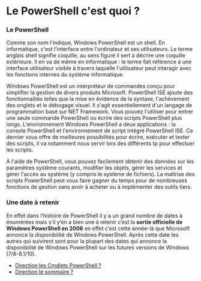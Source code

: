 # Le PowerShell c'est quoi ?

### Le PowerShell 

 

Comme son nom l'indique, Windows PowerShell est un shell. En informatique, c'est l'interface entre l'ordinateur et ses utilisateurs. Le terme anglais shell signifie coquille, au sens figuré il sert à décrire une coquille extérieure. Il en va de même en informatique : le terme fait référence à une interface utilisateur visible à travers laquelle l'utilisateur peut interagir avec les fonctions internes du système informatique. 

 

Windows PowerShell est un interpréteur de commandes conçu pour simplifier la gestion de divers produits Microsoft. PowerShell ISE ajoute des fonctionnalités telles que la mise en évidence de la syntaxe, l'achèvement des onglets et le débogage visuel. Il s'agit essentiellement d'un langage de programmation basé sur NET Framework. Vous pouvez l'utiliser pour entrer une seule commande PowerShell ou écrire des scripts PowerShell plus longs. L'environnement Windows PowerShell a deux applications : la console PowerShell et l'environnement de script intégré PowerShell ISE. Ce dernier vous offre de meilleures possibilités pour écrire, exécuter et tester des scripts, il va notamment nous servir lors des différents tp pour effectuer les scripts. 

 

À l'aide de PowerShell, vous pouvez facilement obtenir des données sur les paramètres système courants, modifier les objets, gérer les services et gérer l'accès au système (y compris le système de fichiers). La maîtrise des scripts PowerShell peut vous faire gagner du temps pour de nombreuses fonctions de gestion sans avoir à acheter ou à implémenter des outils tiers. 

### Une date à retenir  

 

En effet dans l’histoire de PowerShell il y a un grand nombre de dates à énumérées mais s'il y’en a bien une à retenir c’est la __sortie officielle de Windows PowerShell en 2006__ en effet c’est cette année-là que Microsoft annonce la disponibilité de Windows PowerShell. Après cette date les autres qui suivirent sont pour la plupart des dates qui annonce la disponibilité de Windows PowerShell sur les futures versions de Windows (7/8-8.1/10). 

- [Direction les Cmdlets PowerShell ?](https://github.com/RonanF-lab/PowerShell/blob/main/Les%20cmdlets.md#les-cmdlets-powershell)
- [Direction le sommaire ?](https://github.com/RonanF-lab/PowerShell/blob/main/README.md#sommaire)
